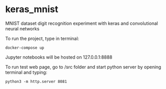 # keras_mnist
MNIST dataset digit recognition experiment with keras and convolutional neural networks

To run the project, type in terminal:
```
docker-compose up
```
Jupyter notebooks will be hosted on 127.0.0.1:8888

To run test web page, go to /src folder and start python server by opening terminal and typing:
```
python3 -m http.server 8081
```
